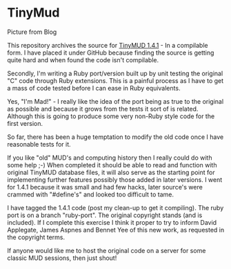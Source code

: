 TinyMud
=======

Picture from Blog

This repository archives the source for [TinyMUD 1.4.1](http://en.wikipedia.org/wiki/TinyMUD) - In a compilable form. 
I have placed it under GitHub because finding the source is getting quite hard and when found the code isn't compilable.

Secondly, I'm writing a Ruby port/version built up by unit testing the original "C" code through Ruby extensions. This is
a painful process as I have to get a mass of code tested before I can ease in Ruby equivalents.

Yes, "I'm Mad!" - I really like the idea of the port being as true to the original as possible and because it grows from the
tests it sort of is related. Although this is going to produce some very non-Ruby style code for the first version.

So far, there has been a huge temptation to modify the old code once I have reasonable tests for it.

If you like "old" MUD's and computing history then I really could do with some help ;-) When completed it should be able to
read and function with original TinyMUD database files, it will also serve as the starting point for implementing further features
possibly those added in later versions. I went for 1.4.1 because it was small and had few hacks, later source's were crammed with
"#define's" and looked too difficult to tame.

I have tagged the 1.4.1 code (post my clean-up to get it compiling). The ruby port is on a branch "ruby-port". The original copyright
stands (and is included). If I complete this exercise I think it proper to try to inform David Applegate, James Aspnes and Bennet Yee
of this new work, as requested in the copyright terms.

If anyone would like me to host the original code on a server for some classic MUD sessions, then just shout!
